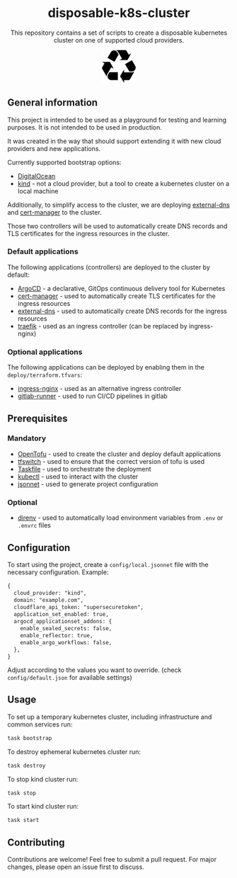 <div align="center">

# disposable-k8s-cluster

This repository contains a set of scripts to create a disposable kubernetes cluster on one of supported cloud providers.

<img src="https://raw.githubusercontent.com/shini4i/assets/main/src/disposable-k8s-cluster/disposable.png" alt="Showcase" width="15%">

</div>

## General information

This project is intended to be used as a playground for testing and learning purposes. It is not intended to be used in
production.

It was created in the way that should support extending it with new cloud providers and new applications.

Currently supported bootstrap options:

* [DigitalOcean](https://www.digitalocean.com/)
* [kind](https://kind.sigs.k8s.io/) - not a cloud provider, but a tool to create a kubernetes cluster on a local machine

Additionally, to simplify access to the cluster, we are
deploying [external-dns](https://github.com/kubernetes-sigs/external-dns) and [cert-manager](https://cert-manager.io/)
to the cluster.

Those two controllers will be used to automatically create DNS records and TLS certificates for the ingress resources in
the cluster.

### Default applications

The following applications (controllers) are deployed to the cluster by default:

* [ArgoCD](https://argoproj.github.io/argo-cd/) - a declarative, GitOps continuous delivery tool for Kubernetes
* [cert-manager](https://cert-manager.io/) - used to automatically create TLS certificates for the ingress resources
* [external-dns](https://github.com/kubernetes-sigs/external-dns) - used to automatically create DNS records for the
  ingress resources
* [traefik](https://traefik.io/) - used as an ingress controller (can be replaced by ingress-nginx)

### Optional applications

The following applications can be deployed by enabling them in the `deploy/terraform.tfvars`:

* [ingress-nginx](https://kubernetes.github.io/ingress-nginx/) - used as an alternative ingress controller
* [gitlab-runner](https://docs.gitlab.com/runner/) - used to run CI/CD pipelines in gitlab

## Prerequisites

### Mandatory

* [OpenTofu](https://opentofu.org/) - used to create the cluster and deploy default applications
* [tfswitch](https://tfswitch.warrensbox.com/) - used to ensure that the correct version of tofu is used
* [Taskfile](https://taskfile.dev/#/) - used to orchestrate the deployment
* [kubectl](https://kubernetes.io/docs/tasks/tools/install-kubectl/) - used to interact with the cluster
* [jsonnet](https://jsonnet.org/) - used to generate project configuration

### Optional

* [direnv](https://direnv.net/) - used to automatically load environment variables from `.env` or `.envrc` files

## Configuration

To start using the project, create a `config/local.jsonnet` file with the necessary configuration. Example:

```jsonnet
{
  cloud_provider: "kind",
  domain: "example.com",
  cloudflare_api_token: "supersecuretoken",
  application_set_enabled: true,
  argocd_applicationset_addons: {
    enable_sealed_secrets: false,
    enable_reflector: true,
    enable_argo_workflows: false,
  },
}
```

Adjust according to the values you want to override. (check `config/default.json` for available settings)

## Usage

To set up a temporary kubernetes cluster, including infrastructure and common services run:

```bash
task bootstrap
```

To destroy ephemeral kubernetes cluster run:

```bash
task destroy
```

To stop kind cluster run:

```bash
task stop
```

To start kind cluster run:

```bash
task start
```

## Contributing

Contributions are welcome! Feel free to submit a pull request. For major changes, please open an issue first to discuss.

